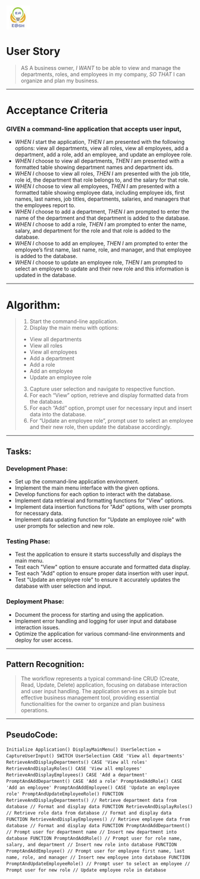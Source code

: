 ![Ehsan@sh](./Favicon.ico)

# User Story

>AS A business owner,
>*I WANT* to be able to view and manage the departments, roles, and employees in my company,
>*SO THAT* I can organize and plan my business.

---

# Acceptance Criteria

### GIVEN a command-line application that accepts user input,
- *WHEN I* start the application,
  *THEN I* am presented with the following options: view all departments, view all roles, view all employees, add a department, add a role, add an employee, and update an employee role.
- *WHEN I* choose to view all departments,
  *THEN I* am presented with a formatted table showing department names and department ids.
- *WHEN I* choose to view all roles,
  *THEN I* am presented with the job title, role id, the department that role belongs to, and the salary for that role.
- *WHEN I* choose to view all employees,
  *THEN I* am presented with a formatted table showing employee data, including employee ids, first names, last names, job titles, departments, salaries, and managers that the employees report to.
- *WHEN I* choose to add a department,
  *THEN I* am prompted to enter the name of the department and that department is added to the database.
- *WHEN I* choose to add a role,
  *THEN I* am prompted to enter the name, salary, and department for the role and that role is added to the database.
- *WHEN I* choose to add an employee,
  *THEN I* am prompted to enter the employee’s first name, last name, role, and manager, and that employee is added to the database.
- *WHEN I* choose to update an employee role,
  *THEN I* am prompted to select an employee to update and their new role and this information is updated in the database.

---

# Algorithm:

> 1. Start the command-line application.
> 2. Display the main menu with options:
>  - View all departments
>  - View all roles
>  - View all employees
>  - Add a department
>  - Add a role
>  - Add an employee
>  - Update an employee role
> 3. Capture user selection and navigate to respective function.
> 4. For each “View” option, retrieve and display formatted data from the database.
> 5. For each “Add” option, prompt user for necessary input and insert data into the database.
> 6. For “Update an employee role”, prompt user to select an employee and their new role, then update the database accordingly.

--- 

## Tasks:

### Development Phase:

- Set up the command-line application environment.
- Implement the main menu interface with the given options.
- Develop functions for each option to interact with the database.
- Implement data retrieval and formatting functions for "View" options.
- Implement data insertion functions for "Add" options, with user prompts for necessary data.
- Implement data updating function for "Update an employee role" with user prompts for selection and new role.

### Testing Phase:

- Test the application to ensure it starts successfully and displays the main menu.
- Test each "View" option to ensure accurate and formatted data display.
- Test each "Add" option to ensure proper data insertion with user input.
- Test "Update an employee role" to ensure it accurately updates the database with user selection and input.

### Deployment Phase:

- Document the process for starting and using the application.
- Implement error handling and logging for user input and database interaction issues.
- Optimize the application for various command-line environments and deploy for user access.

---

## Pattern Recognition:

> The workflow represents a typical command-line CRUD (Create, Read, Update, Delete) application, focusing on database interaction and user input handling. The application serves as a simple but effective business management tool, providing essential functionalities for the owner to organize and plan business operations.

---

## PseudoCode:

`Initialize Application()
  DisplayMainMenu()
    UserSelection = CaptureUserInput()
    SWITCH UserSelection
      CASE 'View all departments'
        RetrieveAndDisplayDepartments()
      CASE 'View all roles'
        RetrieveAndDisplayRoles()
      CASE 'View all employees'
        RetrieveAndDisplayEmployees()
      CASE 'Add a department'
        PromptAndAddDepartment()
      CASE 'Add a role'
        PromptAndAddRole()
      CASE 'Add an employee'
        PromptAndAddEmployee()
      CASE 'Update an employee role'
        PromptAndUpdateEmployeeRole()
FUNCTION RetrieveAndDisplayDepartments()
  // Retrieve department data from database
  // Format and display data
FUNCTION RetrieveAndDisplayRoles()
  // Retrieve role data from database
  // Format and display data
FUNCTION RetrieveAndDisplayEmployees()
  // Retrieve employee data from database
  // Format and display data
FUNCTION PromptAndAddDepartment()
  // Prompt user for department name
  // Insert new department into database
FUNCTION PromptAndAddRole()
  // Prompt user for role name, salary, and department
  // Insert new role into database
FUNCTION PromptAndAddEmployee()
  // Prompt user for employee first name, last name, role, and manager
  // Insert new employee into database
FUNCTION PromptAndUpdateEmployeeRole()
  // Prompt user to select an employee
  // Prompt user for new role
  // Update employee role in database`